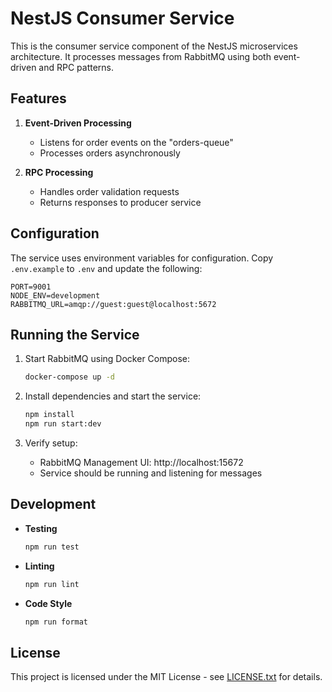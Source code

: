 # NestJS Consumer Service

This is the consumer service component of the NestJS microservices architecture. It processes messages from RabbitMQ using both event-driven and RPC patterns.

## Features

1. **Event-Driven Processing**
   - Listens for order events on the "orders-queue"
   - Processes orders asynchronously

2. **RPC Processing**
   - Handles order validation requests
   - Returns responses to producer service

## Configuration

The service uses environment variables for configuration. Copy `.env.example` to `.env` and update the following:

```env
PORT=9001
NODE_ENV=development
RABBITMQ_URL=amqp://guest:guest@localhost:5672
```

## Running the Service

1. Start RabbitMQ using Docker Compose:
   ```bash
   docker-compose up -d
   ```

2. Install dependencies and start the service:
   ```bash
   npm install
   npm run start:dev
   ```

3. Verify setup:
   - RabbitMQ Management UI: http://localhost:15672
   - Service should be running and listening for messages

## Development

- **Testing**
  ```bash
  npm run test
  ```

- **Linting**
  ```bash
  npm run lint
  ```

- **Code Style**
  ```bash
  npm run format
  ```

## License

This project is licensed under the MIT License - see [LICENSE.txt](../LICENSE.txt) for details.
